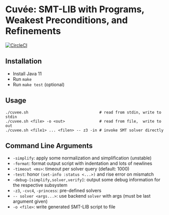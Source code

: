 # Cuvée: SMT-LIB with Programs, Weakest Preconditions, and Refinements

[![CircleCI](https://circleci.com/gh/gernst/cuvee-private.svg?style=svg&circle-token=742b126568dda405eb09b4b69767514c3febbaa0)](https://circleci.com/gh/gernst/cuvee-private)

## Installation

- Install Java 11
- Run `make`
- Run `make test` (optional)

## Usage

    ./cuvee.sh                               # read from stdin, write to stdin
    ./cuvee.sh <file> -o <out>               # read from file,  write to out
    ./cuvee.sh <file1> ... <filen> -- z3 -in # invoke SMT solver directly

## Command Line Arguments

- `-simplify`: apply some normalization and simplification (unstable)
- `-format`: format output script with indentation and lots of newlines
- `-timeout <ms>`: timeout per solver query (default: 1000)
- `-test`: honor `(set-info :status <...>)` and rise error on mismatch
- `-debug-[simplify,solver,verify]`: output some debug information for the respective subsystem
- `-z3`, `-cvc4`, `-princess`: pre-defined solvers
- `-- solver <args...>`: use backend `solver` with args (must be last argument given)
- `-o <file>`: write generated SMT-LIB script to file
